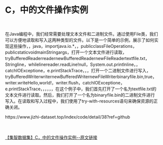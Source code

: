 <h1>C，中的文件操作实例</h1><br /><p>在Java编程中，我们经常需要处理文本文件和二进制文件。通过使用File类，我们可以方便地读取和写入这两种类型的文件。以下是一个简单的示例，展示了如何实现这些操作，，java，importjava.io.*，，publicclassFileOperations，publicstaticvoidmainStringargs，打开一个文本文件进行读取，tryBufferedReaderreadernewBufferedReadernewFileReadertextfile.txt，Stringline，whilelinereader.readLine!null，System.out.printlnline，，catchIOExceptione，e.printStackTrace，，，打开一个二进制文件进行写入，tryBufferedWriterwriternewBufferedWriternewFileWriterbinaryfile.bin,true，writer.writeHello,world!，writer.flush，catchIOExceptione，e.printStackTrace，，，，，，在这个例子中，我们首先打开了一个名为textfile.txt的文本文件进行读取。然后，我们打开了一个名为binaryfile.bin的二进制文件进行写入。在读取和写入过程中，我们使用了try-with-resources语句来确保资源的正确关闭。</p><p>https://www.jizhi-dataset.top/index/code/detail/38?ref=github</p><br /><br /><a href="https://www.jizhi-dataset.top/index/code/detail/38?ref=github" target="_blank">【集智数据集】C，中的文件操作实例--原文链接</a>